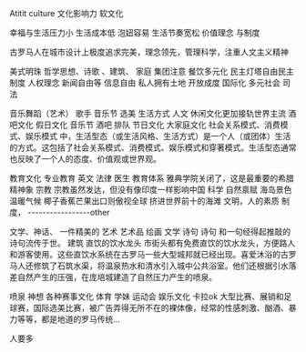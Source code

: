 Atitit culture 文化影响力 软文化


幸福与生活压力小
生活成本低
泡妞容易
生活节奏宽松
价值理念 与制度

古罗马人在城市设计上极度追求完美，理念领先，管理科学，注重人文主义精神

美式明珠
哲学思想、诗歌
、建筑、
家庭 集团注意
餐饮多元化
民主灯塔自由民主制度
人权理念
新闻自由等  信息自由
私人拥有土地
开放成度 国际化 多元社会
司法

音乐舞蹈（艺术）
歌手 音乐节
选美
生活方式 人文
休闲文化更加接轨世界主流
酒吧文化  假日文化
音乐节  酒吧 排队
节日文化
大家庭文化
社会关系模式、消费模式、娱乐模式
中，生活型态（或生活风格、生活方式）是一个人（或团体）生活的方式。这包括了社会关系模式、消费模式、娱乐模式和穿著模式。生活型态通常也反映了一个人的态度、价值观或世界观。



教育文化
专业教育  英文 法律 医生 教育体系
雅典学院关闭了，这是最重要的希腊精神象
宗教
宗教虽然发达，但没有像印度一样影响中国
科学
自然禀赋
海岛景色   
 温暖气候
椰子香蕉芒果出口则傲视全球
挤进世界前十的海滩
文明，人的素质
制度，
-----------------other


文学、神话、
一件精美的
艺术
艺术品  绘画
文学 诗句 诗句
和一句经得起推敲的诗句流传于世。
建筑
直饮的饮水龙头
市街头都有免费直饮的饮水龙头，方便路人和游客使用。这些直饮水系统在古罗马一些大型城邦就已经出现。喜爱沐浴的古罗马人还修筑了石筑水渠，将温泉热水和清水引入城中公共浴室。他们还根据引水落差自然产生的压强，在庞培城建造了自然压力产生的喷泉。

喷泉 神想
各种赛事文化
体育 学妹  运动会
娱乐文化
卡拉ok
大型比赛、展销和足球赛，国际选美比赛，被广告弄得无所不在的裸体像，经常的性感刺激、酗酒、暴力等等，都是地道的罗马传统…

人要多



